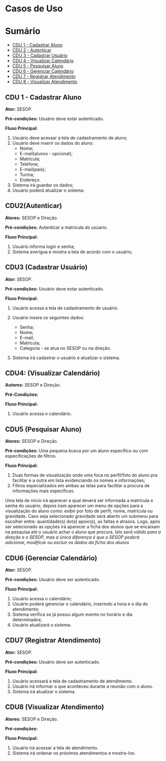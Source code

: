# Casos de Uso

# Sumário

- [CDU 1 - Cadastrar Aluno](#cdu-1---cadastrar-aluno)
- [CDU 2 - Autenticar](#cdu-2---autenticar)
- [CDU 3 - Cadastrar Usuário](#cdu-3---cadastrar-usuário)
- [CDU 4 - Visualizar Calendário](#cdu-4---visualizar-calendário)
- [CDU 5 - Pesquisar Aluno](#cdu-5---pesquisar-aluno)
- [CDU 6 - Gerenciar Calendário](#cdu-6---gerenciar-calendário)
- [CDU 7 - Registrar Atendimento](#cdu-7---registrar-atendimento)
- [CDU 8 - Visualizar Atendimento](#cdu-8---visualizar-atendimento)

## CDU 1 - Cadastrar Aluno


**Ator:** SESOP.

**Pré-condições:** Usuário deve estar autenticado.

**Fluxo Principal:** 

1.	Usuário deve acessar a tela de cadastramento de aluno;
2.	Usuário deve inserir os dados do aluno: 
	- Nome;
	- E-mail(alunos - opcional); 
	- Matrícula;
	- Telefone;
	- E-mail(pais);
	- Turma;
	- Endereço.
3.	Sistema irá guardar os dados;
4.  Usuário poderá atualizar o sistema. 

## CDU2(Autenticar)

**Atores:** SESOP e Direção.

**Pré-condições:** Autenticar a matrícula do usúario.

**Fluxo Principal:**

1. Usuário informa login e senha;
2. Sistema averigua e mostra a tela de acordo com o usuário;

## CDU3 (Cadastrar Usuário)

**Ator:** SESOP. 

**Pré-condições:** Usuário deve estar autenticado.

**Fluxo Principal:** 

1. Usuário acessa a tela de cadastramento de usuário.
2. Usuário insere os seguintes dados: 
	- Senha; 
	- Nome; 
	- E-mail;
	- Matrícula; 
	- Categoria - se atua no SESOP ou na direção.

3. Sistema irá cadastrar o usuário e atualizar o sistema.

## CDU4: (Visualizar Calendário)

**Autores:** SESOP e Direção.

**Pré-Condições:** 

**Fluxo Principal:**

1. Usuário acessa o calendário.

## CDU5 (Pesquisar Aluno)

**Atores:** SESOP e Direção.

**Pré-condições:** Uma pequena busca por um aluno específico ou com especificações de filtros. 

**Fluxo Principal:** 
 
 1.	Duas formas de visualização onde uma foca no perfil/foto do aluno pra facilitar e a outra em lista evidenciando os nomes e informações;
 2.	Filtros especializados em ambas as telas para facilitar a procura de informações mais específicas.

Uma tela de início irá aparecer a qual deverá ser informada a matrícula e senha do usuário, depois iram aparecer um menu de opções para a visualização do aluno como: exibir por foto de perfil, nome, matrícula ou gravidade. 
Caso seja selecionado gravidade será aberto um submenu para escolher entre: quantidade(s) do(s) apoio(s), as faltas e atrasos.
Logo, após ser selecionado as opções irá aparecer a ficha dos alunos que se encaixam na pesquisa até o usuário achar o aluno que procura.
*Isto será válido para a direção e o SESOP, mas a única diferença é que o SESOP poderá adicionar, modificar ou excluir os dados da ficha dos alunos*

## CDU6 (Gerenciar Calendário)

**Ator:** SESOP. 

**Pré-condições:** Usuário deve ser autenticado.

**Fluxo Principal:** 

1. Usuário acessa o calendário;
2. Usuário poderá gerenciar o calendário, inserindo a hora e o dia do atendimento;
3. Sistema verifica se já possui algum evento no horário e dia determinados;
4. Usuário atualizará o sistema.

## CDU7 (Registrar Atendimento)

**Ator:** SESOP. 

**Pré-condições:** Usuário deve ser autenticado.

**Fluxo Principal:**

1.  Usuário acessará a tela de cadastramento de atendimento.
2.  Usuário irá informar o que aconteceu durante a reunião com o aluno.
3.	Sistema irá atualizar o sistema.

## CDU8 (Visualizar Atendimento)

**Atores:** SESOP e Direção. 

**Pré-condições:** 

**Fluxo Principal:** 

1. Usuário irá acessar a tela de atendimento.
2. Sistema irá ordenar os próximos atendimentos e mostra-los. 